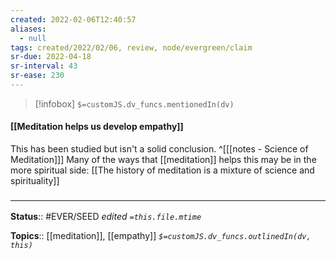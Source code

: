```yaml
---
created: 2022-02-06T12:40:57 
aliases:
  - null
tags: created/2022/02/06, review, node/evergreen/claim
sr-due: 2022-04-18
sr-interval: 43
sr-ease: 230
---
```

> [!infobox]
`$=customJS.dv_funcs.mentionedIn(dv)`

#### [[Meditation helps us develop empathy]] 

This has been studied but isn't a solid conclusion.
^[[[notes - Science of Meditation]]]
 Many of the ways that [[meditation]] helps this may be in the more spiritual side:
[[The history of meditation is a mixture of science and spirituality]]

### <hr class="footnote"/>

**Status**:: #EVER/SEED 
*edited `=this.file.mtime`*

**Topics**:: [[meditation]], [[empathy]]
*`$=customJS.dv_funcs.outlinedIn(dv, this)`*
